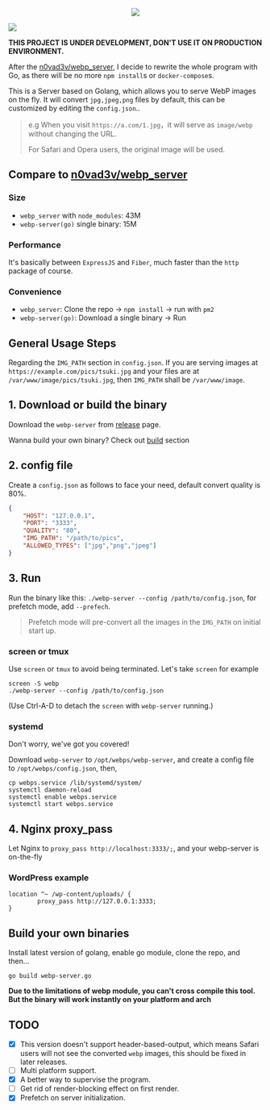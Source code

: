 <p align="center">
	<img src="./pics/webp_server.png"/>
</p>
<img src="https://api.travis-ci.org/webp-sh/webp_server_go.svg?branch=master"/>

**THIS PROJECT IS UNDER DEVELOPMENT, DON'T USE IT ON PRODUCTION ENVIRONMENT.**

After the [n0vad3v/webp_server](https://github.com/n0vad3v/webp_server), I decide to rewrite the whole program with Go, as there will be no more `npm install`s or `docker-compose`s.

This is a Server based on Golang, which allows you to serve WebP images on the fly. 
It will convert `jpg,jpeg,png` files by default, this can be customized by editing the `config.json`.. 

> e.g When you visit `https://a.com/1.jpg`，it will serve as `image/webp` without changing the URL.
>
> For Safari and Opera users, the original image will be used.

## Compare to [n0vad3v/webp_server](https://github.com/n0vad3v/webp_server)

### Size

* `webp_server` with `node_modules`: 43M
* `webp-server(go)` single binary: 15M

### Performance

It's basically between `ExpressJS` and `Fiber`, much faster than the `http` package of course.

### Convenience

* `webp_server`: Clone the repo -> `npm install` -> run with `pm2`
* `webp-server(go)`: Download a single binary -> Run


## General Usage Steps
Regarding the `IMG_PATH` section in `config.json`. 
If you are serving images at `https://example.com/pics/tsuki.jpg` and 
your files are at `/var/www/image/pics/tsuki.jpg`, then `IMG_PATH` shall be `/var/www/image`.

## 1. Download or build the binary
Download the `webp-server` from [release](https://github.com/n0vad3v/webp_server_go/releases) page.

Wanna  build your own binary? Check out [build](#build-your-own-binaries) section

## 2. config file
Create a `config.json` as follows to face your need, default convert quality is 80%.
```json
{
	"HOST": "127.0.0.1",
	"PORT": "3333",
	"QUALITY": "80",
	"IMG_PATH": "/path/to/pics",
	"ALLOWED_TYPES": ["jpg","png","jpeg"]
}
```
## 3. Run
Run the binary like this: `./webp-server --config /path/to/config.json`, for prefetch mode, add `--prefech`.

> Prefetch mode will pre-convert all the images in the `IMG_PATH` on initial start up.

### screen or tmux
Use `screen` or `tmux` to avoid being terminated. Let's take `screen` for example
```
screen -S webp
./webp-server --config /path/to/config.json
```
(Use Ctrl-A-D to detach the `screen` with `webp-server` running.)
### systemd
Don't worry, we've got you covered!

Download `webp-server` to `/opt/webps/webp-server`, and create a config file to `/opt/webps/config.json`, then,

```shell script
cp webps.service /lib/systemd/system/
systemctl daemon-reload
systemctl enable webps.service
systemctl start webps.service
```
## 4. Nginx proxy_pass
Let Nginx to `proxy_pass http://localhost:3333/;`, and your webp-server is on-the-fly
### WordPress example
```
location ^~ /wp-content/uploads/ {
        proxy_pass http://127.0.0.1:3333;
}
```
## Build your own binaries
Install latest version of golang, enable go module, clone the repo, and then...
```shell script
go build webp-server.go
```
**Due to the limitations of webp module, you can't cross compile this tool. 
But the binary will work instantly on your platform and arch**

## TODO
- [x] This version doesn't support header-based-output, which means Safari users will not see the converted `webp` images, this should be fixed in later releases.
- [ ] Multi platform support.
- [x] A better way to supervise the program.
- [ ] Get rid of render-blocking effect on first render.
- [x] Prefetch on server initialization.